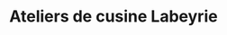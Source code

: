 ---
title: "Ateliers de cusine Labeyrie"
url: /saint-geours-de-maremne/ateliers-de-cusine-labeyrie/
shop: Feinkost
---